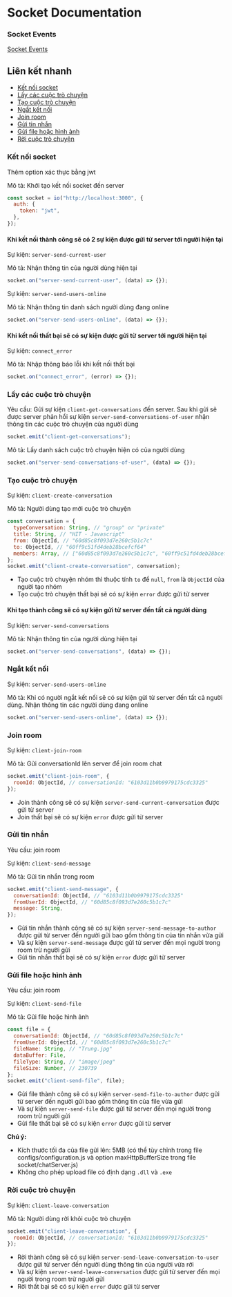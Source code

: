 # Socket Documentation

### Socket Events

[Socket Events](https://github.com/tattrung15/Messenger_Server/blob/develop/socket/constants/index.js)

## Liên kết nhanh

- [Kết nối socket](#kết-nối-socket)
- [Lấy các cuộc trò chuyện](#lấy-các-cuộc-trò-chuyện)
- [Tạo cuộc trò chuyện](#tạo-cuộc-trò-chuyện)
- [Ngắt kết nối](#ngắt-kết-nối)
- [Join room](#join-room)
- [Gửi tin nhắn](#gửi-tin-nhắn)
- [Gửi file hoặc hình ảnh](#gửi-file-hoặc-hình-ảnh)
- [Rời cuộc trò chuyện](#rời-cuộc-trò-chuyện)

### Kết nối socket

Thêm option xác thực bằng jwt

Mô tả: Khởi tạo kết nối socket đến server

```Javascript
const socket = io("http://localhost:3000", {
  auth: {
    token: "jwt",
  },
});
```

#### Khi kết nối thành công sẽ có 2 sự kiện được gửi từ server tới người hiện tại

Sự kiện: `server-send-current-user`

Mô tả: Nhận thông tin của người dùng hiện tại

```Javascript
socket.on("server-send-current-user", (data) => {});
```

Sự kiện: `server-send-users-online`

Mô tả: Nhận thông tin danh sách người dùng đang online

```Javascript
socket.on("server-send-users-online", (data) => {});
```

#### Khi kết nối thất bại sẽ có sự kiện được gửi từ server tới người hiện tại

Sự kiện: `connect_error`

Mô tả: Nhập thông báo lỗi khi kết nối thất bại

```Javascript
socket.on("connect_error", (error) => {});
```

### Lấy các cuộc trò chuyện

Yêu cầu: Gửi sự kiện `client-get-conversations` đến server. Sau khi gửi sẽ được server phản hồi sự kiện `server-send-conversations-of-user` nhận thông tin các cuộc trò chuyện của người dùng

```Javascript
socket.emit("client-get-conversations");
```

Mô tả: Lấy danh sách cuộc trò chuyện hiện có của người dùng

```Javascript
socket.on("server-send-conversations-of-user", (data) => {});
```

### Tạo cuộc trò chuyện

Sự kiện: `client-create-conversation`

Mô tả: Người dùng tạo mới cuộc trò chuyện

```Javascript
const conversation = {
  typeConversation: String, // "group" or "private"
  title: String, // "HIT - Javascript"
  from: ObjectId, // "60d85c8f093d7e260c5b1c7c"
  to: ObjectId, // "60ff9c51fd4deb28bcefcf64"
  members: Array, // ["60d85c8f093d7e260c5b1c7c", "60ff9c51fd4deb28bcefcf64"]
};
socket.emit("client-create-conversation", conversation);
```

- Tạo cuộc trò chuyện nhóm thì thuộc tính `to` để `null`, `from` là `ObjectId` của người tạo nhóm
- Tạo cuộc trò chuyện thất bại sẽ có sự kiện `error` được gửi từ server

#### Khi tạo thành công sẽ có sự kiện gửi từ server đến tất cả người dùng

Sự kiện: `server-send-conversations`

Mô tả: Nhận thông tin của người dùng hiện tại

```Javascript
socket.on("server-send-conversations", (data) => {});
```

### Ngắt kết nối

Sự kiện: `server-send-users-online`

Mô tả: Khi có người ngắt kết nối sẽ có sự kiện gửi từ server đến tất cả người dùng. Nhận thông tin các người dùng đang online

```Javascript
socket.on("server-send-users-online", (data) => {});
```

### Join room

Sự kiện: `client-join-room`

Mô tả: Gửi conversationId lên server để join room chat

```Javascript
socket.emit("client-join-room", {
  roomId: ObjectId, // conversationId: "6103d11b0b9979175cdc3325"
});
```

- Join thành công sẽ có sự kiện `server-send-current-conversation` được gửi từ server
- Join thất bại sẽ có sự kiện `error` được gửi từ server

### Gửi tin nhắn

Yêu cầu: join room

Sự kiện: `client-send-message`

Mô tả: Gửi tin nhắn trong room

```Javascript
socket.emit("client-send-message", {
  conversationId: ObjectId, // "6103d11b0b9979175cdc3325"
  fromUserId: ObjectId, // "60d85c8f093d7e260c5b1c7c"
  message: String,
});
```

- Gửi tin nhắn thành công sẽ có sự kiện `server-send-message-to-author` được gửi từ server đến người gửi bao gồm thông tin của tin nhắn vừa gửi
- Và sự kiện `server-send-message` được gửi từ server đến mọi người trong room trừ người gửi
- Gửi tin nhắn thất bại sẽ có sự kiện `error` được gửi từ server

### Gửi file hoặc hình ảnh

Yêu cầu: join room

Sự kiện: `client-send-file`

Mô tả: Gửi file hoặc hình ảnh

```Javascript
const file = {
  conversationId: ObjectId, // "60d85c8f093d7e260c5b1c7c"
  fromUserId: ObjectId, // "60d85c8f093d7e260c5b1c7c"
  fileName: String, // "Trung.jpg"
  dataBuffer: File,
  fileType: String, // "image/jpeg"
  fileSize: Number, // 230739
};
socket.emit("client-send-file", file);
```

- Gửi file thành công sẽ có sự kiện `server-send-file-to-author` được gửi từ server đến người gửi bao gồm thông tin của file vừa gửi
- Và sự kiện `server-send-file` được gửi từ server đến mọi người trong room trừ người gửi
- Gửi file thất bại sẽ có sự kiện `error` được gửi từ server

**Chú ý:**

- Kích thước tối đa của file gửi lên: 5MB (có thể tùy chỉnh trong file configs/configuration.js và option maxHttpBufferSize trong file socket/chatServer.js)
- Không cho phép upload file có định dạng `.dll` và `.exe`

### Rời cuộc trò chuyện

Sự kiện: `client-leave-conversation`

Mô tả: Người dùng rời khỏi cuộc trò chuyện

```Javascript
socket.emit("client-leave-conversation", {
  roomId: ObjectId, // conversationId: "6103d11b0b9979175cdc3325"
});
```

- Rời thành công sẽ có sự kiện `server-send-leave-conversation-to-user` được gửi từ server đến người dùng thông tin của người vừa rời
- Và sự kiện `server-send-leave-conversation` được gửi từ server đến mọi người trong room trừ người gửi
- Rời thất bại sẽ có sự kiện `error` được gửi từ server

